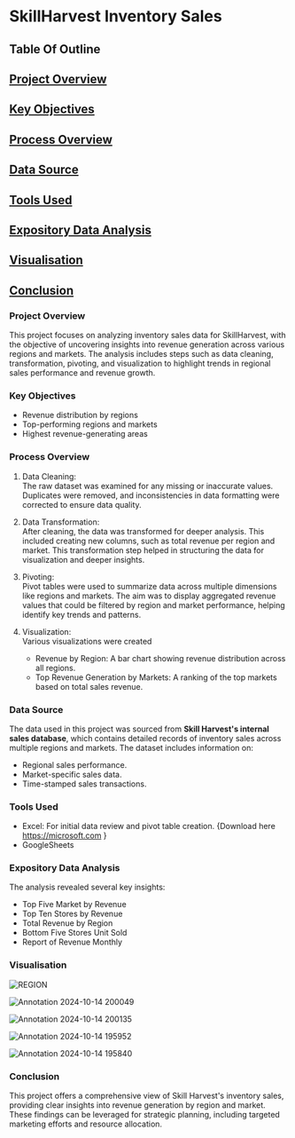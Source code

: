 # SkillHarvest Inventory Sales

## Table Of Outline
## [Project Overview](#project-overview)
## [Key Objectives](#key-objectives)
## [Process Overview](#process-overview)
## [Data Source](#data-source)
## [Tools Used](#tools-used)
## [Expository Data Analysis](#expository-data-analysis)
## [Visualisation](#visualisation)
## [Conclusion](#conclusion)


### Project Overview

This project focuses on analyzing inventory sales data for SkillHarvest, with the objective of uncovering insights into revenue generation across various regions and markets. The analysis includes steps such as data cleaning, transformation, pivoting, and visualization to highlight trends in regional sales performance and revenue growth.

### Key Objectives

- Revenue distribution by regions
- Top-performing regions and markets
- Highest revenue-generating areas

### Process Overview

1. Data Cleaning:  
   The raw dataset was examined for any missing or inaccurate values. Duplicates were removed, and inconsistencies in data formatting were corrected to ensure data quality.

2. Data Transformation:  
   After cleaning, the data was transformed for deeper analysis. This included creating new columns, such as total revenue per region and market. This transformation step helped in structuring the data for visualization and deeper insights.

3. Pivoting:  
   Pivot tables were used to summarize data across multiple dimensions like regions and markets. The aim was to display aggregated revenue values that could be filtered by region and market performance, helping identify key trends and patterns.

4. Visualization:  
   Various visualizations were created
   - Revenue by Region: A bar chart showing revenue distribution across all regions.
   - Top Revenue Generation by Markets: A ranking of the top markets based on total sales revenue.
     
### Data Source

The data used in this project was sourced from **Skill Harvest's internal sales database**, which contains detailed records of inventory sales across multiple regions and markets. The dataset includes information on:
- Regional sales performance.
- Market-specific sales data.
- Time-stamped sales transactions.

### Tools Used

- Excel: For initial data review and pivot table creation. {Download here https://microsoft.com }
- GoogleSheets 

### Expository Data Analysis

The analysis revealed several key insights:
- Top Five Market by Revenue
- Top Ten Stores by Revenue
- Total Revenue by Region
- Bottom Five Stores Unit Sold
- Report of Revenue Monthly

### Visualisation
![REGION](https://github.com/user-attachments/assets/34f84277-36b7-47a9-9534-683f8c400b19)

![Annotation 2024-10-14 200049](https://github.com/user-attachments/assets/94547fb5-ea74-42da-b11e-7887b36a32e1)

![Annotation 2024-10-14 200135](https://github.com/user-attachments/assets/09dd35e9-a79c-4855-b385-f03acc3db516)

![Annotation 2024-10-14 195952](https://github.com/user-attachments/assets/5f359bc7-341a-4546-b1a2-e773b0dd18f9)

![Annotation 2024-10-14 195840](https://github.com/user-attachments/assets/bb6201be-7d39-4f6a-87a5-a92fa1df436a)

  
### Conclusion

This project offers a comprehensive view of Skill Harvest's inventory sales, providing clear insights into revenue generation by region and market. These findings can be leveraged for strategic planning, including targeted marketing efforts and resource allocation.

